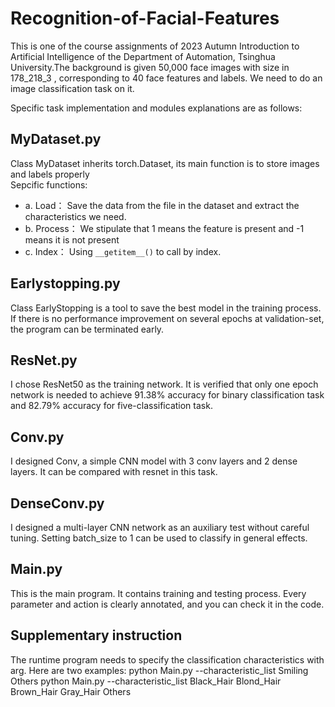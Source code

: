 # Recognition-of-Facial-Features
This is one of the course assignments of 2023 Autumn Introduction to Artificial Intelligence of the Department of Automation, Tsinghua University.The background is given 50,000 face images with size in 178_218_3 , corresponding to 40 face features and labels. We need to do an image classification task on it.
    
Specific task implementation and modules explanations are as follows:  
    
## MyDataset.py
Class MyDataset inherits torch.Dataset, its main function is to store images and labels properly  
Sepcific functions:    
  * a. Load： Save the data from the file in the dataset and extract the characteristics we need.
  * b. Process：  We stipulate that 1 means the feature is present and -1 means it is not present
  * c. Index：  Using `__getitem__()` to call by index.

## Earlystopping.py
Class EarlyStopping is a tool to save the best model in the training process. If there is no performance improvement on several epochs at validation-set, the program can be terminated early.  
  
## ResNet.py
I chose ResNet50 as the training network. It is verified that only one epoch network is needed to achieve 91.38% accuracy for binary classification task and 82.79% accuracy for five-classification task. 

## Conv.py
I designed Conv, a simple CNN model with 3 conv layers and 2 dense layers. It can be compared with resnet in this task.

## DenseConv.py
I designed a multi-layer CNN network as an auxiliary test without careful tuning. Setting batch_size to 1 can be used to classify in general effects. 

## Main.py
This is the main program. It contains training and testing process. Every parameter and action is clearly annotated, and you can check it in the code.  

## Supplementary instruction
The runtime program needs to specify the classification characteristics with arg. Here are two examples:
python Main.py --characteristic_list Smiling Others
python Main.py --characteristic_list Black_Hair Blond_Hair Brown_Hair Gray_Hair Others

